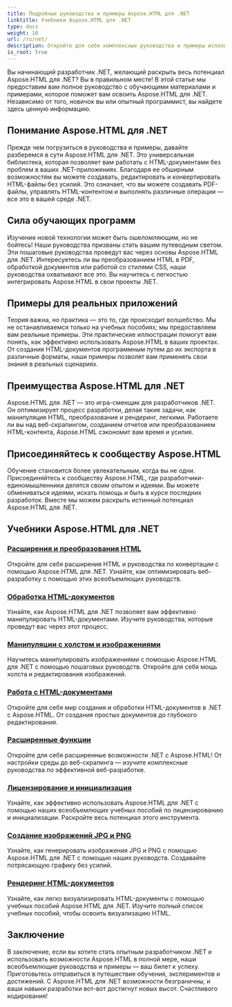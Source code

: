 ```yaml
---
title: Подробные руководства и примеры Aspose.HTML для .NET
linktitle: Учебники Aspose.HTML для .NET
type: docs
weight: 10
url: /ru/net/
description: Откройте для себя комплексные руководства и примеры использования Aspose.HTML для .NET. Раскройте потенциал Aspose.HTML для улучшения своих навыков разработки .NET.
is_root: true
---
```


Вы начинающий разработчик .NET, желающий раскрыть весь потенциал Aspose.HTML для .NET? Вы в правильном месте! В этой статье мы предоставим вам полное руководство с обучающими материалами и примерами, которое поможет вам освоить Aspose.HTML для .NET. Независимо от того, новичок вы или опытный программист, вы найдете здесь ценную информацию.

## Понимание Aspose.HTML для .NET

Прежде чем погрузиться в руководства и примеры, давайте разберемся в сути Aspose.HTML для .NET. Это универсальная библиотека, которая позволяет вам работать с HTML-документами без проблем в ваших .NET-приложениях. Благодаря ее обширным возможностям вы можете создавать, редактировать и конвертировать HTML-файлы без усилий. Это означает, что вы можете создавать PDF-файлы, управлять HTML-контентом и выполнять различные операции — все это в вашей среде .NET.

## Сила обучающих программ

Изучение новой технологии может быть ошеломляющим, но не бойтесь! Наши руководства призваны стать вашим путеводным светом. Эти пошаговые руководства проведут вас через основы Aspose.HTML для .NET. Интересуетесь ли вы преобразованием HTML в PDF, обработкой документов или работой со стилями CSS, наши руководства охватывают все это. Вы научитесь с легкостью интегрировать Aspose.HTML в свои проекты .NET.

## Примеры для реальных приложений

Теория важна, но практика — это то, где происходит волшебство. Мы не останавливаемся только на учебных пособиях; мы предоставляем вам реальные примеры. Эти практические иллюстрации помогут вам понять, как эффективно использовать Aspose.HTML в ваших проектах. От создания HTML-документов программным путем до их экспорта в различные форматы, наши примеры позволят вам применять свои знания в реальных сценариях.

## Преимущества Aspose.HTML для .NET

Aspose.HTML для .NET — это игра-сменщик для разработчиков .NET. Он оптимизирует процесс разработки, делая такие задачи, как манипуляция HTML, преобразование и рендеринг, легкими. Работаете ли вы над веб-скрапингом, созданием отчетов или преобразованием HTML-контента, Aspose.HTML сэкономит вам время и усилия.

## Присоединяйтесь к сообществу Aspose.HTML

Обучение становится более увлекательным, когда вы не одни. Присоединяйтесь к сообществу Aspose.HTML, где разработчики-единомышленники делятся своим опытом и идеями. Вы можете обмениваться идеями, искать помощь и быть в курсе последних разработок. Вместе мы можем раскрыть истинный потенциал Aspose.HTML для .NET.

## Учебники Aspose.HTML для .NET

### [Расширения и преобразования HTML](./html-extensions-and-conversions/)
Откройте для себя расширения HTML и руководства по конвертации с помощью Aspose.HTML для .NET. Узнайте, как оптимизировать веб-разработку с помощью этих всеобъемлющих руководств.
### [Обработка HTML-документов](./html-document-manipulation/)
Узнайте, как Aspose.HTML для .NET позволяет вам эффективно манипулировать HTML-документами. Изучите руководства, которые проведут вас через этот процесс.
### [Манипуляции с холстом и изображениями](./canvas-and-image-manipulation/)
Научитесь манипулировать изображениями с помощью Aspose.HTML для .NET с помощью пошаговых руководств. Откройте для себя мощь холста и редактирования изображений.
### [Работа с HTML-документами](./working-with-html-documents/)
Откройте для себя мир создания и обработки HTML-документов в .NET с Aspose.HTML. От создания простых документов до глубокого редактирования.
### [Расширенные функции](./advanced-features/)
Откройте для себя расширенные возможности .NET с Aspose.HTML! От настройки среды до веб-скрапинга — изучите комплексные руководства по эффективной веб-разработке.
### [Лицензирование и инициализация](./licensing-and-initialization/)
Узнайте, как эффективно использовать Aspose.HTML для .NET с помощью наших всеобъемлющих учебных пособий по лицензированию и инициализации. Раскройте весь потенциал этого инструмента.
### [Создание изображений JPG и PNG](./generate-jpg-and-png-images/)
Узнайте, как генерировать изображения JPG и PNG с помощью Aspose.HTML для .NET с помощью наших руководств. Создавайте потрясающую графику без усилий.
### [Рендеринг HTML-документов](./rendering-html-documents/)
Узнайте, как легко визуализировать HTML-документы с помощью учебных пособий Aspose.HTML для .NET. Изучите полный список учебных пособий, чтобы освоить визуализацию HTML.

## Заключение
В заключение, если вы хотите стать опытным разработчиком .NET и использовать возможности Aspose.HTML в полной мере, наши всеобъемлющие руководства и примеры — ваш билет к успеху. Приготовьтесь отправиться в путешествие обучения, экспериментов и достижений. С Aspose.HTML для .NET возможности безграничны, и ваши навыки разработки вот-вот достигнут новых высот. Счастливого кодирования!